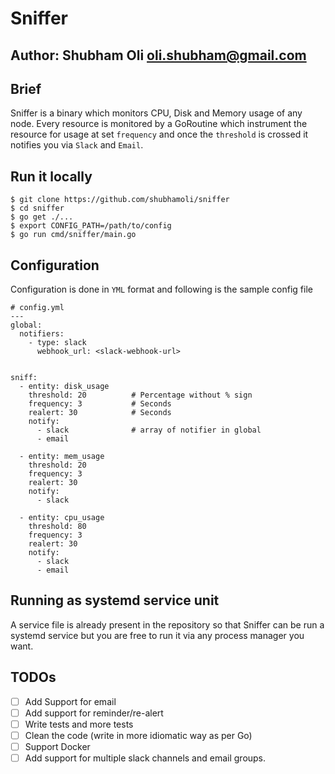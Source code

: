 # Sniffer

Author: Shubham Oli <oli.shubham@gmail.com>
---


## Brief
Sniffer is a binary which monitors CPU, Disk and Memory usage of any node. Every resource is monitored by a GoRoutine which instrument the resource for usage at set `frequency` and once the `threshold` is crossed it notifies you via `Slack` and `Email`.


## Run it locally
```
$ git clone https://github.com/shubhamoli/sniffer
$ cd sniffer
$ go get ./...
$ export CONFIG_PATH=/path/to/config
$ go run cmd/sniffer/main.go
```


## Configuration
Configuration is done in `YML` format and following is the sample config file
```
# config.yml
---
global:
  notifiers:
    - type: slack
      webhook_url: <slack-webhook-url>


sniff:
  - entity: disk_usage       
    threshold: 20          # Percentage without % sign
    frequency: 3           # Seconds
    realert: 30            # Seconds
    notify:
      - slack              # array of notifier in global
      - email

  - entity: mem_usage
    threshold: 20
    frequency: 3
    realert: 30
    notify:
      - slack

  - entity: cpu_usage
    threshold: 80
    frequency: 3
    realert: 30
    notify:
      - slack
      - email
```

## Running as systemd service unit
A service file is already present in the repository so that Sniffer can be run a systemd service but you are free to run it via any process manager you want.


## TODOs
- [ ] Add Support for email
- [ ] Add support for reminder/re-alert
- [ ] Write tests and more tests
- [ ] Clean the code (write in more idiomatic way as per Go)
- [ ] Support Docker
- [ ] Add support for multiple slack channels and email groups.
